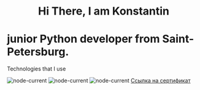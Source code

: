 <h1 align="center">Hi There, I am Konstantin</h1>
<h1> junior Python developer from Saint-Petersburg.</h1>


Technologies that I use

<img alt="node-current" src="https://img.shields.io/badge/python-%3E%3D%203.8-yellow">  <img alt="node-current" src="https://img.shields.io/badge/PostgreSQL-14.3-blue"> <img alt="node-current" src="https://img.shields.io/badge/SQL-2016-blue">
<a href="[https://html5css.ru/html/](https://hyperskill.org/certificates/11258301-05b0-4a0e-a614-98d6d3d6b565.pdf)">Ссылка на сертификат</a>
